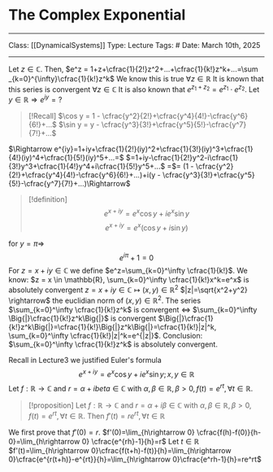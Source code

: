 # The Complex Exponential
___
Class: [[DynamicalSystems]]
Type: Lecture
Tags: # 
Date: March 10th, 2025
___

Let $z \in \mathbb{C}$. Then, $e^z = 1+z+\cfrac{1}{2!}z^2+...+\cfrac{1}{k!}z^k+...=\sum _{k=0}^{\infty}\cfrac{1}{k!}z^k$
We know this is true $\forall z \in \mathbb{R}$
It is known that this series is convergent $\forall z \in \mathbb{C}$
It is also known that $e^{z_1+z_2}=e^{z_1}\cdot e^{z_2}$.
Let $y \in \mathbb{R} \Rightarrow e^{iy} = ?$
>[!Recall]
>$\cos y = 1 - \cfrac{y^2}{2!}+\cfrac{y^4}{4!}-\cfrac{y^6}{6!}+...$
>$\sin y = y - \cfrac{y^3}{3!}+\cfrac{y^5}{5!}-\cfrac{y^7}{7!}+...$

$\Rightarrow e^{iy}=1+iy+\cfrac{1}{2!}(iy)^2+\cfrac{1}{3!}(iy)^3+\cfrac{1}{4!}(iy)^4+\cfrac{1}{5!}(iy)^5+...=$
$=1+iy-\cfrac{1}{2!}y^2-i\cfrac{1}{3!}y^3+\cfrac{1}{4!}y^4+i\cfrac{1}{5!}y^5+...$ =$= (1 - \cfrac{y^2}{2!}+\cfrac{y^4}{4!}-\cfrac{y^6}{6!}+...)+i(y - \cfrac{y^3}{3!}+\cfrac{y^5}{5!}-\cfrac{y^7}{7!}+...)\Rightarrow$ 

>[!definition]
$$e^{x+iy}=e^x\cos y+ie^x\sin y$$ $$ e^{x+iy} = e^x (\cos y + i \sin y)$$

for $y = \pi \Rightarrow$ $$e^{i\pi}+1=0$$
For $z = x+iy \in \mathbb{C}$ we define $e^z=\sum_{k=0}^\infty \cfrac{1}{k!}$.
We know: $z = x \in \mathbb{R}, \sum_{k=0}^\infty \cfrac{1}{k!}x^k=e^x$ is absolutely convergent 
$z=x+iy\in\mathbb{C}\mapsto (x,y)\in \mathbb{R}^2$
$|z|=\sqrt{x^2+y^2} \rightarrow$ the euclidian norm of $(x,y)\in\mathbb{R}^2$.
The series $\sum_{k=0}^\infty \cfrac{1}{k!}z^k$ is convergent $\iff$ $\sum_{k=0}^\infty \Big{|}\cfrac{1}{k!}z^k\Big{|}$ is convergent
$\Big{|}\cfrac{1}{k!}z^k\Big{|}=\cfrac{1}{k!}\Big{|}z^k\Big{|}=\cfrac{1}{k!}|z|^k, \sum_{k=0}^\infty \cfrac{1}{k!}|z|^k=e^{|z|}$. 
Conclusion: $\sum_{k=0}^\infty \cfrac{1}{k!}z^k$ is absolutely convergent.

Recall in Lecture3 we justified Euler's formula $$e^{x+iy}=e^x\cos y+ie^x \sin y; x,y \in \mathbb{R}$$
Let $f:\mathbb{R}\rightarrow \mathbb{C}$ and $r=\alpha + ibeta \in \mathbb{C}$ with $\alpha, \beta \in \mathbb{R}, \beta > 0, f(t)=e^{rt}, \forall t \in \mathbb{R}$.
>[!proposition]
>Let $f:\mathbb{R}\rightarrow \mathbb{C}$ and $r=\alpha + i\beta \in \mathbb{C}$ with $\alpha, \beta \in \mathbb{R}, \beta > 0, f(t)=e^{rt}, \forall t \in \mathbb{R}$.
>Then $f'(t)=re^{rt}, \forall t \in \mathbb{R}$

We first prove that $f'(0)=r$.
$f'(0)=\lim_{h\rightarrow 0} \cfrac{f(h)-f(0)}{h-0}=\lim_{h\rightarrow 0} \cfrac{e^{rh}-1}{h}=r$
Let $t \in \mathbb{R}$
$f'(t)=\lim_{h\rightarrow 0}\cfrac{f(t+h)-f(t)}{h}=\lim_{h\rightarrow 0}\cfrac{e^{r(t+h)}-e^{rt}}{h}=\lim_{h\rightarrow 0}\cfrac{e^rh-1}{h}=re^rt$

